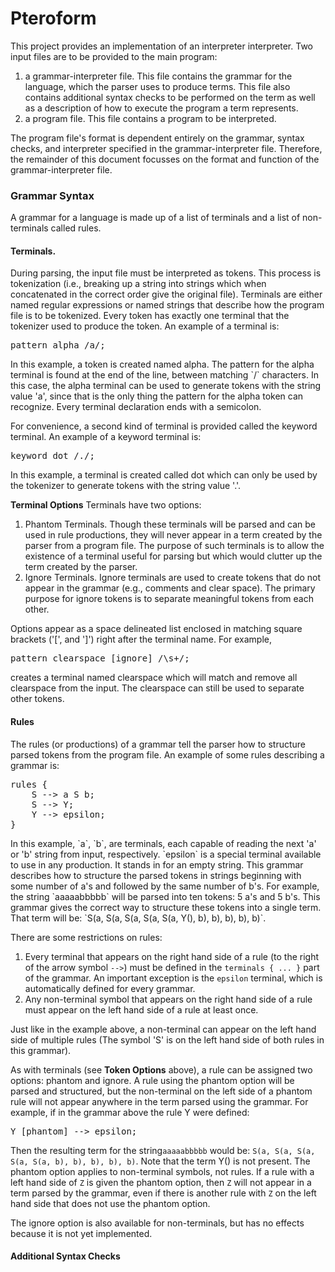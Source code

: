 Pteroform
===

This project provides an implementation of an interpreter interpreter.
Two input files are to be provided to the main program:
1. a grammar-interpreter file.  This file contains the grammar for the language, which the parser uses to produce terms. 
This file also contains additional syntax checks to be performed on the term as well as a description of how to execute the program a term represents.
2. a program file.  This file contains a program to be interpreted.

The program file's format is dependent entirely on the grammar, syntax checks, and interpreter specified in the grammar-interpreter file.
Therefore, the remainder of this document focusses on the format and function of the grammar-interpreter file.

<h3>Grammar Syntax</h3>
A grammar for a language is made up of a list of terminals and a list of non-terminals called rules.

<h4>Terminals.</h4>
During parsing, the input file must be interpreted as tokens. 
This process is tokenization (i.e., breaking up a string into strings which when concatenated in the correct order give the original file).
Terminals are either named regular expressions or named strings that describe how the program file is to be tokenized.
Every token has exactly one terminal that the tokenizer used to produce the token.
An example of a terminal is:
<pre>pattern alpha /a/;</pre>
In this example, a token is created named alpha.
The pattern for the alpha terminal is found at the end of the line, between matching `/` characters.
In this case, the alpha terminal can be used to generate tokens with the string value 'a', since that is the only thing the pattern for the alpha token can recognize.
Every terminal declaration ends with a semicolon.

For convenience, a second kind of terminal is provided called the keyword terminal.
An example of a keyword terminal is:
<pre>keyword dot /./;</pre>
In this example, a terminal is created called dot which can only be used by the tokenizer to generate tokens with the string value '.'.

<b>Terminal Options</b>
Terminals have two options:
1. Phantom Terminals.
Though these terminals will be parsed and can be used in rule productions, they will never appear in a term created by the parser from a program file.
The purpose of such terminals is to allow the existence of a terminal useful for parsing but which would clutter up the term created by the parser.
2. Ignore Terminals.
Ignore terminals are used to create tokens that do not appear in the grammar (e.g., comments and clear space).
The primary purpose for ignore tokens is to separate meaningful tokens from each other.

Options appear as a space delineated list enclosed in matching square brackets ('[', and ']') right after the terminal name.
For example, 
<pre>pattern clearspace [ignore] /\s+/;</pre>
creates a terminal named clearspace which will match and remove all clearspace from the input.
The clearspace can still be used to separate other tokens.

<h4>Rules</h4>
The rules (or productions) of a grammar tell the parser how to structure parsed tokens from the program file.
An example of some rules describing a grammar is:
<pre>rules {
    S --> a S b;
    S --> Y;
    Y --> epsilon;
}
</pre>
In this example, `a`, `b`, are terminals, each capable of reading the next 'a' or 'b' string from input, respectively.
`epsilon` is a special terminal available to use in any production.
It stands in for an empty string.
This grammar describes how to structure the parsed tokens in strings beginning with some number of a's and followed by the same number of b's.
For example, the string `aaaaabbbbb` will be parsed into ten tokens: 5 a's and 5 b's.
This grammar gives the correct way to structure these tokens into a single term.
That term will be:
`S(a, S(a, S(a, S(a, S(a, Y(), b), b), b), b), b)`.

There are some restrictions on rules:
1. Every terminal that appears on the right hand side of a rule (to the right of the arrow symbol `-->`) must be defined in the `terminals { ... }` part of the grammar.
An important exception is the `epsilon` terminal, which is automatically defined for every grammar.
2. Any non-terminal symbol that appears on the right hand side of a rule must appear on the left hand side of a rule at least once.

Just like in the example above, a non-terminal can appear on the left hand side of multiple rules (The symbol 'S' is on the left hand side of both rules in this grammar).

As with terminals (see <b>Token Options</b> above), a rule can be assigned two options: phantom and ignore.
A rule using the phantom option will be parsed and structured, but the non-terminal on the left side of a phantom rule will not appear anywhere in the term parsed using the grammar.
For example, if in the grammar above the rule Y were defined:
<pre>Y [phantom] --> epsilon;</pre>
Then the resulting term for the string`aaaaabbbbb` would be:
`S(a, S(a, S(a, S(a, S(a, b), b), b), b), b)`.  Note that the term Y() is not present.
The phantom option applies to non-terminal symbols, not rules.
If a rule with a left hand side of `Z` is given the phantom option, then `Z` will not appear in a term parsed by the grammar, even if there is another rule with `Z` on the left hand side that does not use the phantom option.

The ignore option is also available for non-terminals, but has no effects because it is not yet implemented.
<h4>Additional Syntax Checks</h4>



